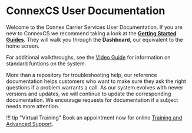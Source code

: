 ConnexCS User Documentation
========================

Welcome to the Connex Carrier Services User Documentation.  If you are new to ConnexCS we recommend taking a look at the **[Getting Started Guides]**.  They will walk you through the **Dashboard**, our equivalent to the home screen.  

For additional walkthroughs, see the [Video Guide](https://docs.connexcs.com/video-guide/) for information on standard funtions on the system. 

More than a repository for troubleshooting help, our reference documentation helps customers who want to make sure they ask the right questions if a problem warrants a call.  As our system evolves with newer versions and updates, we will continue to update the corresponding documentation. We encourage requests for documentation if a subject needs more attention.

!!! tip "Virtual Training"
    Book an appointment now for online [Training and Advanced Support](https://connexcs.youcanbook.me/). 

[Getting Started Guides]: <https://docs.connexcs.com/>

